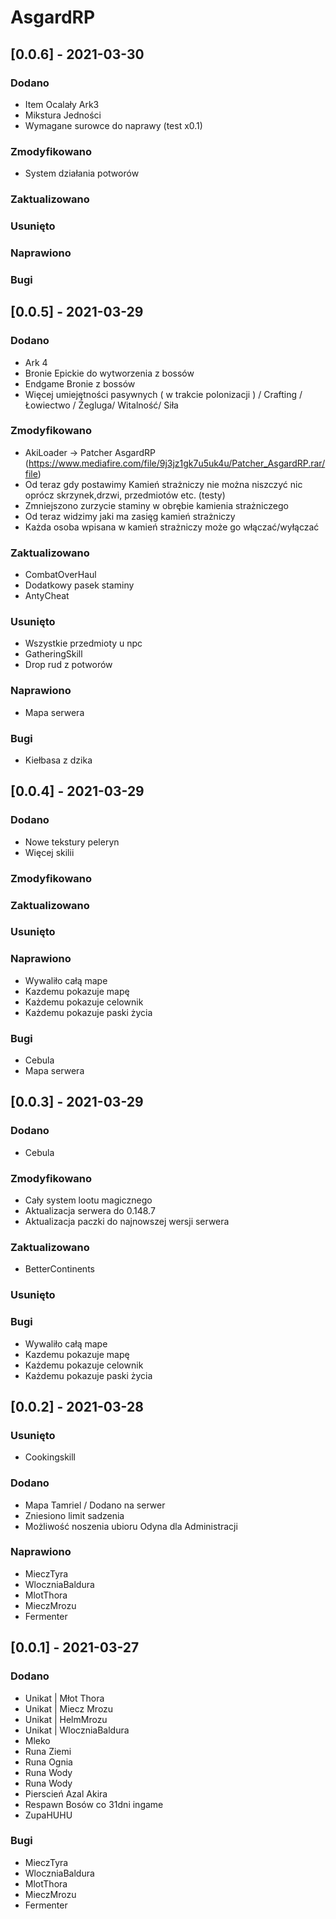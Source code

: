 # AsgardRP

## [0.0.6] - 2021-03-30
### Dodano
- Item Ocalały Ark3
- Mikstura Jedności
- Wymagane surowce do naprawy (test x0.1)
### Zmodyfikowano
- System działania potworów
### Zaktualizowano
### Usunięto
### Naprawiono
### Bugi

## [0.0.5] - 2021-03-29
### Dodano
- Ark 4
- Bronie Epickie do wytworzenia z bossów
- Endgame Bronie z bossów
- Więcej umiejętności pasywnych ( w trakcie polonizacji ) / Crafting / Łowiectwo / Żegluga/ Witalność/ Siła
### Zmodyfikowano
- AkiLoader -> Patcher AsgardRP (https://www.mediafire.com/file/9j3jz1gk7u5uk4u/Patcher_AsgardRP.rar/file)
- Od teraz gdy postawimy Kamień strażniczy nie można niszczyć nic oprócz skrzynek,drzwi, przedmiotów etc. (testy)
- Zmniejszono zurzycie staminy w obrębie kamienia strażniczego
- Od teraz widzimy jaki ma zasięg kamień strażniczy
- Każda osoba wpisana w kamień strażniczy może go włączać/wyłączać
### Zaktualizowano
- CombatOverHaul
- Dodatkowy pasek staminy
- AntyCheat
### Usunięto
- Wszystkie przedmioty u npc
- GatheringSkill
- Drop rud z potworów
### Naprawiono
- Mapa serwera
### Bugi
- Kiełbasa z dzika

## [0.0.4] - 2021-03-29
### Dodano
- Nowe tekstury peleryn
- Więcej skilii
### Zmodyfikowano
### Zaktualizowano
### Usunięto
### Naprawiono
- Wywaliło całą mape 
- Kazdemu pokazuje mapę
- Każdemu pokazuje celownik
- Każdemu pokazuje paski życia
### Bugi
- Cebula
- Mapa serwera

## [0.0.3] - 2021-03-29
### Dodano
- Cebula
### Zmodyfikowano
- Cały system lootu magicznego
- Aktualizacja serwera do 0.148.7
- Aktualizacja paczki do najnowszej wersji serwera
### Zaktualizowano
- BetterContinents
### Usunięto
### Bugi
- Wywaliło całą mape 
- Kazdemu pokazuje mapę
- Każdemu pokazuje celownik
- Każdemu pokazuje paski życia

## [0.0.2] - 2021-03-28
### Usunięto
- Cookingskill
### Dodano
- Mapa Tamriel / Dodano na serwer
- Zniesiono limit sadzenia 
- Możliwość noszenia ubioru Odyna dla Administracji
### Naprawiono
- MieczTyra
- WloczniaBaldura
- MlotThora
- MieczMrozu
- Fermenter

## [0.0.1] - 2021-03-27
### Dodano
- Unikat | Młot Thora
- Unikat | Miecz Mrozu
- Unikat | HelmMrozu
- Unikat | WloczniaBaldura
- Mleko
- Runa Ziemi
- Runa Ognia
- Runa Wody
- Runa Wody
- Pierscień Azal Akira
- Respawn Bosów co 31dni ingame
- ZupaHUHU
### Bugi
- MieczTyra
- WloczniaBaldura
- MlotThora
- MieczMrozu
- Fermenter

